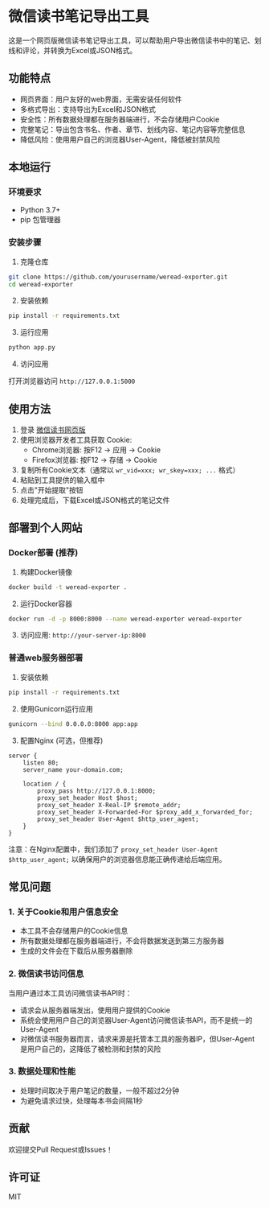 # 微信读书笔记导出工具

这是一个网页版微信读书笔记导出工具，可以帮助用户导出微信读书中的笔记、划线和评论，并转换为Excel或JSON格式。

## 功能特点

- 网页界面：用户友好的web界面，无需安装任何软件
- 多格式导出：支持导出为Excel和JSON格式
- 安全性：所有数据处理都在服务器端进行，不会存储用户Cookie
- 完整笔记：导出包含书名、作者、章节、划线内容、笔记内容等完整信息
- 降低风险：使用用户自己的浏览器User-Agent，降低被封禁风险

## 本地运行

### 环境要求

- Python 3.7+
- pip 包管理器

### 安装步骤

1. 克隆仓库

```bash
git clone https://github.com/yourusername/weread-exporter.git
cd weread-exporter
```

2. 安装依赖

```bash
pip install -r requirements.txt
```

3. 运行应用

```bash
python app.py
```

4. 访问应用

打开浏览器访问 `http://127.0.0.1:5000`

## 使用方法

1. 登录 [微信读书网页版](https://weread.qq.com/)
2. 使用浏览器开发者工具获取 Cookie:
   - Chrome浏览器: 按F12 → 应用 → Cookie
   - Firefox浏览器: 按F12 → 存储 → Cookie
3. 复制所有Cookie文本（通常以 `wr_vid=xxx; wr_skey=xxx; ...` 格式）
4. 粘贴到工具提供的输入框中
5. 点击"开始提取"按钮
6. 处理完成后，下载Excel或JSON格式的笔记文件

## 部署到个人网站

### Docker部署 (推荐)

1. 构建Docker镜像

```bash
docker build -t weread-exporter .
```

2. 运行Docker容器

```bash
docker run -d -p 8000:8000 --name weread-exporter weread-exporter
```

3. 访问应用: `http://your-server-ip:8000`

### 普通web服务器部署

1. 安装依赖

```bash
pip install -r requirements.txt
```

2. 使用Gunicorn运行应用

```bash
gunicorn --bind 0.0.0.0:8000 app:app
```

3. 配置Nginx (可选，但推荐)

```nginx
server {
    listen 80;
    server_name your-domain.com;

    location / {
        proxy_pass http://127.0.0.1:8000;
        proxy_set_header Host $host;
        proxy_set_header X-Real-IP $remote_addr;
        proxy_set_header X-Forwarded-For $proxy_add_x_forwarded_for;
        proxy_set_header User-Agent $http_user_agent;
    }
}
```

注意：在Nginx配置中，我们添加了 `proxy_set_header User-Agent $http_user_agent;` 以确保用户的浏览器信息能正确传递给后端应用。

## 常见问题

### 1. 关于Cookie和用户信息安全

- 本工具不会存储用户的Cookie信息
- 所有数据处理都在服务器端进行，不会将数据发送到第三方服务器
- 生成的文件会在下载后从服务器删除

### 2. 微信读书访问信息

当用户通过本工具访问微信读书API时：
- 请求会从服务器端发出，使用用户提供的Cookie
- 系统会使用用户自己的浏览器User-Agent访问微信读书API，而不是统一的User-Agent
- 对微信读书服务器而言，请求来源是托管本工具的服务器IP，但User-Agent是用户自己的，这降低了被检测和封禁的风险

### 3. 数据处理和性能

- 处理时间取决于用户笔记的数量，一般不超过2分钟
- 为避免请求过快，处理每本书会间隔1秒

## 贡献

欢迎提交Pull Request或Issues！

## 许可证

MIT 